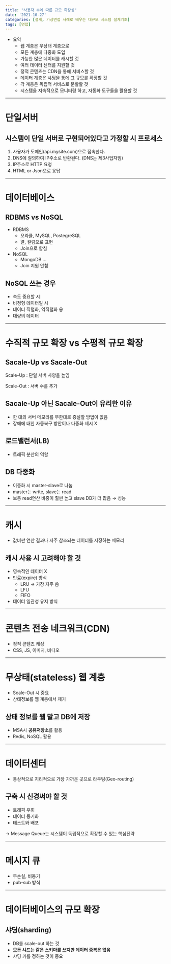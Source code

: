 ```yaml
---
title: "사용자 수에 따른 규모 확장성"
date: '2021-10-27'
categories: [설계, 가상면접 사례로 배우는 대규모 시스템 설계기초]
tags: [면접]
---
```




- 요약
    - 웹 계층은 무상태 계층으로
    - 모든 계층에 다중화 도입
    - 가능한 많은 데이터를 캐시할 것
    - 여러 데이터 센터를 지원할 것
    - 정적 콘텐츠는 CDN을 통해 서비스할 것
    - 데이터 계층은 샤딩을 통에 그 규모를 확장할 것
    - 각 계층은 독립적 서비스로 분할할 것
    - 시스템을 지속적으로 모니터링 하고, 자동화 도구들을 활용할 것
  
---

# 단일서버

## 시스템이 단일 서버로 구현되어있다고 가정할 시 프로세스

1. 사용자가 도메인(api.mysite.com)으로 접속한다.
2. DNS에 질의하여 IP주소로 반환된다. (DNS는 제3사업자임)
3. IP주소로 HTTP 요청
4. HTML or Json으로 응답

---

# 데이터베이스

## RDBMS vs NoSQL

- RDBMS
    - 오라클, MySQL, PostegreSQL
    - 열, 컬럼으로 표현
    - Join으로 합침
- NoSQL
    - MongoDB ...
    - Join 지원 안함

## NoSQL 쓰는 경우

- 속도 중요할 시
- 비정형 데이터일 시
- 데이터 직렬화, 역직렬화 용
- 대량의 데이터

---

# 수직적 규모 확장 vs 수평적 규모 확장

## Sacale-Up vs Sacale-Out

Scale-Up : 단일 서버 사양을 높임

Scale-Out : 서버 수를 추가

## Sacale-Up 아닌 Sacale-Out이 유리한 이유

- 한 대의 서버 메모리를 무한대로 증설할 방법이 없음
- 장애에 대한 자동복구 방안이나 다중화 제시 X

## 로드밸런서(LB)

- 트래픽 분산의 역할

## DB 다중화

- 이중화 시 master-slave로 나눔
- master는 write, slave는 read
- 보통 read연산 비중이 훨씬 높고 slave DB가 더 많음 → 성능

---

# 캐시

- 값비싼 연산 결과나 자주 참조되는 데이터를 저장하는 메모리

## 캐시 사용 시 고려해야 할 것

- 영속적인 데이터 X
- 만료(expire) 방식
    - LRU → 가장 자주 씀
    - LFU
    - FIFO
- 데이터 일관성 유지 방식

---

# 콘텐츠 전송 네크워크(CDN)

- 정적 콘텐츠 캐싱
- CSS, JS, 이미지, 비디오

---

# 무상태(stateless) 웹 계층

- Scale-Out 시 중요
- 상태정보를 웹 계층에서 제거

## 상태 정보를 웹 말고 DB에 저장

- MSA시 **공유저장소**를 활용
- Redis, NoSQL 활용

---

# 데이터센터

- 통상적으로 지리적으로 가장 가까운 곳으로 라우팅(Geo-routing)

## 구축 시 신경써야 할 것

- 트래픽 우회
- 데이터 동기화
- 테스트와 배포

→ Message Queue는 시스템이 독립적으로 확장할 수 있는 핵심전략

---

# 메시지 큐

- 무손실, 비동기
- pub-sub 방식


---

# 데이터베이스의 규모 확장

## 샤딩(sharding)

- DB를 scale-out 하는 것
- **모든 샤드는 같은 스키마를 쓰지만 데이터 중복은 없음**
- 샤딩 키를 정하는 것이 중요
